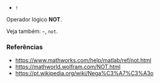 * `!`

Operador lógico **NOT**.

Veja também: `~`, `not`.

### Referências

* https://www.mathworks.com/help/matlab/ref/not.html
* https://mathworld.wolfram.com/NOT.html
* https://pt.wikipedia.org/wiki/Nega%C3%A7%C3%A3o
